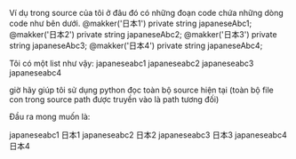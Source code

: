 Ví dụ trong source của tôi ở đâu đó có những đoạn code chứa những dòng code như bên dưới.
@makker('日本1')
private string japaneseAbc1;
@makker('日本2')
private string japaneseAbc2;
@makker('日本3')
private string japaneseAbc3;
@makker('日本4')
private string japaneseAbc4;


Tôi có một list như vậy:
japaneseabc1
japaneseabc2
japaneseabc3
japaneseabc4

giờ hãy giúp tôi sử dụng python đọc toàn bộ source hiện tại (toàn bộ file con trong source path được truyền vào là path tương đối)

Đầu ra mong muốn là:

japaneseabc1 日本1
japaneseabc2 日本2
japaneseabc3 日本3
japaneseabc4 日本4